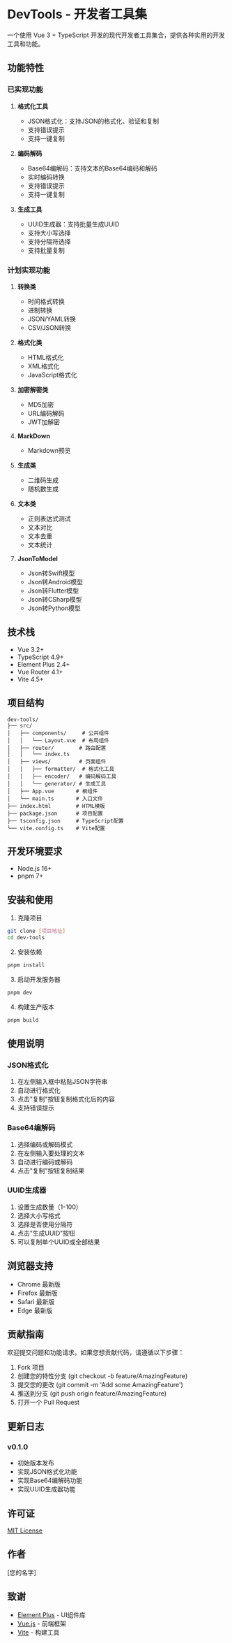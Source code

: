 # DevTools - 开发者工具集

一个使用 Vue 3 + TypeScript 开发的现代开发者工具集合，提供各种实用的开发工具和功能。

## 功能特性

### 已实现功能

1. **格式化工具**
   - JSON格式化：支持JSON的格式化、验证和复制
   - 支持错误提示
   - 支持一键复制

2. **编码解码**
   - Base64编解码：支持文本的Base64编码和解码
   - 实时编码转换
   - 支持错误提示
   - 支持一键复制

3. **生成工具**
   - UUID生成器：支持批量生成UUID
   - 支持大小写选择
   - 支持分隔符选择
   - 支持批量复制

### 计划实现功能

1. **转换类**
   - 时间格式转换
   - 进制转换
   - JSON/YAML转换
   - CSV/JSON转换

2. **格式化类**
   - HTML格式化
   - XML格式化
   - JavaScript格式化

3. **加密解密类**
   - MD5加密
   - URL编码解码
   - JWT加解密

4. **MarkDown**
   - Markdown预览

5. **生成类**
   - 二维码生成
   - 随机数生成

6. **文本类**
   - 正则表达式测试
   - 文本对比
   - 文本去重
   - 文本统计

7. **JsonToModel**
   - Json转Swift模型
   - Json转Android模型
   - Json转Flutter模型
   - Json转CSharp模型
   - Json转Python模型

## 技术栈

- Vue 3.2+
- TypeScript 4.9+
- Element Plus 2.4+
- Vue Router 4.1+
- Vite 4.5+

## 项目结构

```
dev-tools/
├── src/
│   ├── components/     # 公共组件
│   │   └── Layout.vue  # 布局组件
│   ├── router/        # 路由配置
│   │   └── index.ts
│   ├── views/         # 页面组件
│   │   ├── formatter/  # 格式化工具
│   │   ├── encoder/   # 编码解码工具
│   │   └── generator/ # 生成工具
│   ├── App.vue       # 根组件
│   └── main.ts       # 入口文件
├── index.html        # HTML模板
├── package.json      # 项目配置
├── tsconfig.json     # TypeScript配置
└── vite.config.ts    # Vite配置
```

## 开发环境要求

- Node.js 16+
- pnpm 7+

## 安装和使用

1. 克隆项目
```bash
git clone [项目地址]
cd dev-tools
```

2. 安装依赖
```bash
pnpm install
```

3. 启动开发服务器
```bash
pnpm dev
```

4. 构建生产版本
```bash
pnpm build
```

## 使用说明

### JSON格式化
1. 在左侧输入框中粘贴JSON字符串
2. 自动进行格式化
3. 点击"复制"按钮复制格式化后的内容
4. 支持错误提示

### Base64编解码
1. 选择编码或解码模式
2. 在左侧输入要处理的文本
3. 自动进行编码或解码
4. 点击"复制"按钮复制结果

### UUID生成器
1. 设置生成数量（1-100）
2. 选择大小写格式
3. 选择是否使用分隔符
4. 点击"生成UUID"按钮
5. 可以复制单个UUID或全部结果

## 浏览器支持

- Chrome 最新版
- Firefox 最新版
- Safari 最新版
- Edge 最新版

## 贡献指南

欢迎提交问题和功能请求。如果您想贡献代码，请遵循以下步骤：

1. Fork 项目
2. 创建您的特性分支 (git checkout -b feature/AmazingFeature)
3. 提交您的更改 (git commit -m 'Add some AmazingFeature')
4. 推送到分支 (git push origin feature/AmazingFeature)
5. 打开一个 Pull Request

## 更新日志

### v0.1.0
- 初始版本发布
- 实现JSON格式化功能
- 实现Base64编解码功能
- 实现UUID生成器功能

## 许可证

[MIT License](LICENSE)

## 作者

[您的名字]

## 致谢

- [Element Plus](https://element-plus.org/) - UI组件库
- [Vue.js](https://vuejs.org/) - 前端框架
- [Vite](https://vitejs.dev/) - 构建工具